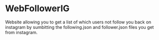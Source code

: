 # WebFollowerIG

Website allowing you to get a list of which users not follow you back on instagram by sumbitting the following.json and follower.json files you get from instagram.
